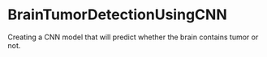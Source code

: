 # BrainTumorDetectionUsingCNN
Creating a CNN model that will predict whether the brain contains tumor or not.
